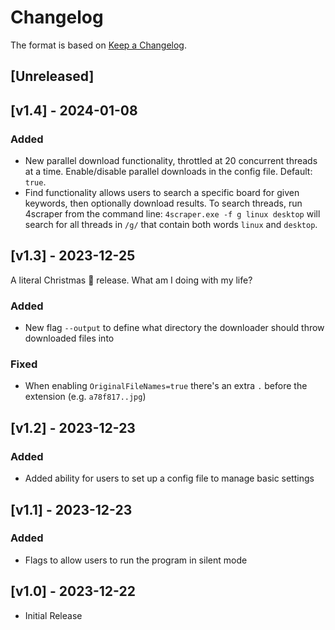 # Changelog

The format is based on [Keep a Changelog](https://keepachangelog.com/en/1.1.0/).

## [Unreleased]

## [v1.4] - 2024-01-08

### Added

- New parallel download functionality, throttled at 20 concurrent threads at a time. Enable/disable parallel downloads in the config file. Default: `true`.
- Find functionality allows users to search a specific board for given keywords, then optionally download results. To search threads, run 4scraper from the command line: `4scraper.exe -f g linux desktop` will search for all threads in `/g/` that contain both words `linux` and `desktop`.

## [v1.3] - 2023-12-25

A literal Christmas 🎄 release. What am I doing with my life?

### Added

- New flag `--output` to define what directory the downloader should throw downloaded files into

### Fixed

- When enabling `OriginalFileNames=true` there's an extra `.` before the extension (e.g. `a78f817..jpg`)

## [v1.2] - 2023-12-23

### Added

- Added ability for users to set up a config file to manage basic settings

## [v1.1] - 2023-12-23

### Added

- Flags to allow users to run the program in silent mode

## [v1.0] - 2023-12-22

- Initial Release
